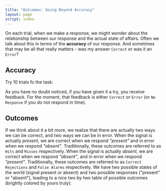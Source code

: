 ```yaml
---
title: "Outcomes: Going Beyond Accuracy"
layout: page
script: index
---
```


On each trial, when we make a response, we might wonder about the relationship between our response
and the actual state of affairs. Often we talk about this in terms of the **accuracy** of our
response. And sometimes that may be all that really matters - was my answer `Correct` or was it an
`Error`?

## Accuracy

Try 10 trials fo the task:

<sdt-example-human>
  <sdt-control run pause reset coherence="1"></sdt-control>
  <rdk-task count="100" coherence="1" trials="10" probability=".5"
    duration="1000" wait="1000" iti="500"></rdk-task>
  <sdt-response feedback="accuracy"></sdt-response>
</sdt-example-human>

As you have no doubt noticed, if you have given it a try, you receive feedback. For
the moment, that feedback is either `Correct` or `Error` (or `No Response` if you do not respond in
time).

## Outcomes

If we think about it a bit more, we realize that there are actually two ways we can be correct, and
two ways we can be in error. When the signal is actually *present*, we are correct when we respond
*"present"* and in error when we respond *"absent"*. Traditionally, these outcomes are referred to
as `Hits` and `Misses` respectively. When the signal is actually *absent*, we are correct when we
respond *"absent"*, and in error when we respond *"present"*. Traditionally, these outcomes are
referred to as `Correct Rejections` and `False Alarms` respectively.  We have two possible states of
the world (signal present or absent) and two possible responses ("present" or "absent"), leading to
a nice two by two table of possible outcomes (brightly colored by yours truly):

<sdt-example-interactive>
  <sdt-table display="outcomes"></sdt-table>
</sdt-example-interactive>


<sdt-example-human>
  <sdt-control run pause reset coherence="1"></sdt-control>
  <rdk-task count="100" coherence="1" trials="10" probability=".5"
    duration="1000" wait="1000" iti="500"></rdk-task>
  <sdt-response feedback="outcome"></sdt-response>
</sdt-example-human>
